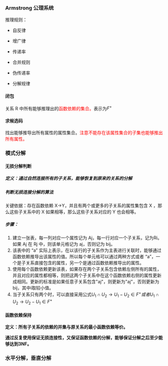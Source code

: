 ### Armstrong 公理系统

推理规则：

- 自反律

- 增广律

- 传递率

- 合并规则

- 伪传递率

- 分解规律

#### 闭包

关系 R 中所有能够推理出的<font color='red'>函数依赖的集合。</font>表示为$F^+$

#### 求候选码

找出能够推导出所有属性的属性集合。<font color='red'>注意不能存在该属性集合的子集也能够推出所有属性。</font>



### 模式分解

#### 无损分解判断

##### 定义：通过自然连接所有的子关系，能够恢复到原来的关系的分解

##### 判断无损连接分解的算法

关键依据：存在函数依赖 X→Y，并且有两个或更多的子关系的属性集包含 X ，那么这些子关系中的 X 如果相等，那么这些子关系对应的 Y 也会相等。

##### 步骤：

1. 建立一张表，每一列对应一个属性记为 Aj，每一行对应一个子关系，记为Ri。如果 Aj 在 Rj 中，则该单元格记为 aj，否则记为 bij。
2. 该表中的 “a” 实际上表示，在以该行的子关系作为主表进行关联时，能够通过函数依赖推导出该属性的值。所以每个单元格可以通过两种方式或者 “a”，一个是子关系直接包含的属性，另一个是通过函数依赖推导出的属性。
3. 使用每个函数依赖更新该表，如果存在两个子关系包含依赖左侧所有的属性，并且对应的属性都相等，则把这两个子关系中在这个函数依赖右侧的属性更新成相同。更新的标准是如果任意子关系包含"aj"，则更新为"aj"，否则更新为 bij，其中i取较小值。
4. 当子关系只有两个时，可以直接采用公式$U_1 \cap U_2 → U_1 - U_2 \in F^+ 或者 U_1 \cap U_2 → U_2 - U_1 \in F^+$

#### 函数依赖保持

<b>定义：所有子关系的依赖的并集与原关系的最小函数依赖等价。</b>

<b>通过反复使用保证无损连接性，又保证函数依赖的分解，能够保证分解之后至少能够达到3NF。</b>

### 水平分解，垂直分解
